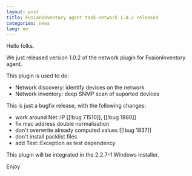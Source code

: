 ```yaml
---
layout: post
title: FusionInventory agent task-network 1.0.2 released
categories: news
lang: en
---
```


Hello folks.
   
We just released version 1.0.2 of the network plugin for FusionInventory
agent.

This plugin is used to do:

* Network discovery: identify devices on the network
* Network inventory: deep SNMP scan of suported devices

This is just a bugfix release, with the following changes:

* work around Net::IP [[!bug 71510]], [[!bug 1880]]
* fix mac address double normalisation
* don't overwrite already computed values [[!bug 1837]]
* don't install packlist files
* add Test::Exception as test dependency

This plugin will be integrated in the 2.2.7-1 Windows installer.

Enjoy
